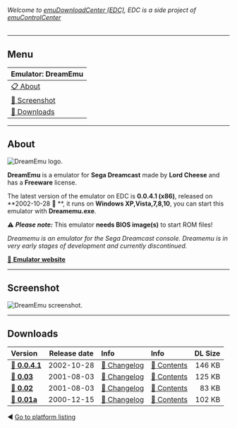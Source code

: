 ###### Welcome to [emuDownloadCenter (EDC)](https://github.com/PhoenixInteractiveNL/emuDownloadCenter/wiki/), EDC is a side project of [emuControlCenter](https://github.com/PhoenixInteractiveNL/emuControlCenter/wiki/)
***
## Menu
| **Emulator: DreamEmu** |
|:---------|
| [:clipboard: About](#about) |
| [:sunrise: Screenshot](#screenshot) |
| [:floppy_disk: Downloads](#downloads) |
***
## About
![](https://github.com/PhoenixInteractiveNL/emuDownloadCenter/wiki/images_emulator/dreamemu_logo_200.jpg "DreamEmu logo.")

**DreamEmu** is a emulator for **Sega Dreamcast** made by **Lord Cheese** and has a **Freeware** license.

The latest version of the emulator on EDC is **0.0.4.1 (x86)**, released on **2002-10-28 :triangular_flag_on_post: **, it runs on **Windows XP,Vista,7,8,10**, you can start this emulator with **Dreamemu.exe**.

:warning: _**Please note:**_ This emulator **needs BIOS image(s)** to start ROM files!

_Dreamemu is an emulator for the Sega Dreamcast console. Dreamemu is in very early stages of development and currently discontinued._

[:link: **Emulator website**](http://www.dreamemu.net/)
***
## Screenshot
![](https://raw.githubusercontent.com/PhoenixInteractiveNL/emuDownloadCenter/master/hooks/dreamemu/screen.jpg "DreamEmu screenshot.")
***
## Downloads
| Version  | Release date  | Info       | Info       | DL Size    |
|:---------|:-------------:|:-----------|:-----------|-----------:|
| [:floppy_disk: **0.0.4.1**](https://github.com/PhoenixInteractiveNL/edc-repo0005/raw/master/dreamemu/0.0.4.1.7z) | 2002-10-28 | [:page_facing_up: Changelog](https://github.com/PhoenixInteractiveNL/edc-repo0005/blob/master/dreamemu/0.0.4.1_changelog.txt) | [:mag_right: Contents](https://github.com/PhoenixInteractiveNL/edc-repo0005/blob/master/dreamemu/0.0.4.1_contents.txt) | 146 KB |
| [:floppy_disk: **0.03**](https://github.com/PhoenixInteractiveNL/edc-repo0005/raw/master/dreamemu/0.03.7z) | 2001-08-03 | [:page_facing_up: Changelog](https://github.com/PhoenixInteractiveNL/edc-repo0005/blob/master/dreamemu/0.03_changelog.txt) | [:mag_right: Contents](https://github.com/PhoenixInteractiveNL/edc-repo0005/blob/master/dreamemu/0.03_contents.txt) | 125 KB |
| [:floppy_disk: **0.02**](https://github.com/PhoenixInteractiveNL/edc-repo0005/raw/master/dreamemu/0.02.7z) | 2001-08-03 | [:page_facing_up: Changelog](https://github.com/PhoenixInteractiveNL/edc-repo0005/blob/master/dreamemu/0.02_changelog.txt) | [:mag_right: Contents](https://github.com/PhoenixInteractiveNL/edc-repo0005/blob/master/dreamemu/0.02_contents.txt) | 83 KB |
| [:floppy_disk: **0.01a**](https://github.com/PhoenixInteractiveNL/edc-repo0005/raw/master/dreamemu/0.01a.7z) | 2000-12-15 | [:page_facing_up: Changelog](https://github.com/PhoenixInteractiveNL/edc-repo0005/blob/master/dreamemu/0.01a_changelog.txt) | [:mag_right: Contents](https://github.com/PhoenixInteractiveNL/edc-repo0005/blob/master/dreamemu/0.01a_contents.txt) | 102 KB |

:arrow_backward: [Go to platform listing](https://github.com/PhoenixInteractiveNL/emuDownloadCenter/wiki/EDC-Platform-List)
